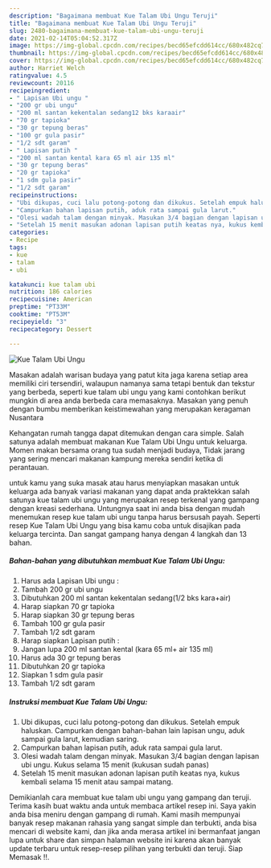 ```yaml
---
description: "Bagaimana membuat Kue Talam Ubi Ungu Teruji"
title: "Bagaimana membuat Kue Talam Ubi Ungu Teruji"
slug: 2480-bagaimana-membuat-kue-talam-ubi-ungu-teruji
date: 2021-02-14T05:04:52.317Z
image: https://img-global.cpcdn.com/recipes/becd65efcdd614cc/680x482cq70/kue-talam-ubi-ungu-foto-resep-utama.jpg
thumbnail: https://img-global.cpcdn.com/recipes/becd65efcdd614cc/680x482cq70/kue-talam-ubi-ungu-foto-resep-utama.jpg
cover: https://img-global.cpcdn.com/recipes/becd65efcdd614cc/680x482cq70/kue-talam-ubi-ungu-foto-resep-utama.jpg
author: Harriet Welch
ratingvalue: 4.5
reviewcount: 20116
recipeingredient:
- " Lapisan Ubi ungu "
- "200 gr ubi ungu"
- "200 ml santan kekentalan sedang12 bks karaair"
- "70 gr tapioka"
- "30 gr tepung beras"
- "100 gr gula pasir"
- "1/2 sdt garam"
- " Lapisan putih "
- "200 ml santan kental kara 65 ml air 135 ml"
- "30 gr tepung beras"
- "20 gr tapioka"
- "1 sdm gula pasir"
- "1/2 sdt garam"
recipeinstructions:
- "Ubi dikupas, cuci lalu potong-potong dan dikukus. Setelah empuk haluskan. Campurkan dengan bahan-bahan lain lapisan ungu, aduk sampai gula larut, kemudian saring."
- "Campurkan bahan lapisan putih, aduk rata sampai gula larut."
- "Olesi wadah talam dengan minyak. Masukan 3/4 bagian dengan lapisan ubi ungu. Kukus selama 15 menit (kukusan sudah panas)"
- "Setelah 15 menit masukan adonan lapisan putih keatas nya, kukus kembali selama 15 menit atau sampai matang."
categories:
- Recipe
tags:
- kue
- talam
- ubi

katakunci: kue talam ubi 
nutrition: 186 calories
recipecuisine: American
preptime: "PT33M"
cooktime: "PT53M"
recipeyield: "3"
recipecategory: Dessert

---
```



![Kue Talam Ubi Ungu](https://img-global.cpcdn.com/recipes/becd65efcdd614cc/680x482cq70/kue-talam-ubi-ungu-foto-resep-utama.jpg)

Masakan adalah warisan budaya yang patut kita jaga karena setiap area memiliki ciri tersendiri, walaupun namanya sama tetapi bentuk dan tekstur yang berbeda, seperti kue talam ubi ungu yang kami contohkan berikut mungkin di area anda berbeda cara memasaknya. Masakan yang penuh dengan bumbu memberikan keistimewahan yang merupakan keragaman Nusantara



Kehangatan rumah tangga dapat ditemukan dengan cara simple. Salah satunya adalah membuat makanan Kue Talam Ubi Ungu untuk keluarga. Momen makan bersama orang tua sudah menjadi budaya, Tidak jarang yang sering mencari makanan kampung mereka sendiri ketika di perantauan.

untuk kamu yang suka masak atau harus menyiapkan masakan untuk keluarga ada banyak variasi makanan yang dapat anda praktekkan salah satunya kue talam ubi ungu yang merupakan resep terkenal yang gampang dengan kreasi sederhana. Untungnya saat ini anda bisa dengan mudah menemukan resep kue talam ubi ungu tanpa harus bersusah payah.
Seperti resep Kue Talam Ubi Ungu yang bisa kamu coba untuk disajikan pada keluarga tercinta. Dan sangat gampang hanya dengan 4 langkah dan 13 bahan.


<!--inarticleads1-->

##### Bahan-bahan yang dibutuhkan membuat Kue Talam Ubi Ungu:

1. Harus ada  Lapisan Ubi ungu :
1. Tambah 200 gr ubi ungu
1. Dibutuhkan 200 ml santan kekentalan sedang(1/2 bks kara+air)
1. Harap siapkan 70 gr tapioka
1. Harap siapkan 30 gr tepung beras
1. Tambah 100 gr gula pasir
1. Tambah 1/2 sdt garam
1. Harap siapkan  Lapisan putih :
1. Jangan lupa 200 ml santan kental (kara 65 ml+ air 135 ml)
1. Harus ada 30 gr tepung beras
1. Dibutuhkan 20 gr tapioka
1. Siapkan 1 sdm gula pasir
1. Tambah 1/2 sdt garam




<!--inarticleads2-->

##### Instruksi membuat  Kue Talam Ubi Ungu:

1. Ubi dikupas, cuci lalu potong-potong dan dikukus. Setelah empuk haluskan. Campurkan dengan bahan-bahan lain lapisan ungu, aduk sampai gula larut, kemudian saring.
1. Campurkan bahan lapisan putih, aduk rata sampai gula larut.
1. Olesi wadah talam dengan minyak. Masukan 3/4 bagian dengan lapisan ubi ungu. Kukus selama 15 menit (kukusan sudah panas)
1. Setelah 15 menit masukan adonan lapisan putih keatas nya, kukus kembali selama 15 menit atau sampai matang.




Demikianlah cara membuat kue talam ubi ungu yang gampang dan teruji. Terima kasih buat waktu anda untuk membaca artikel resep ini. Saya yakin anda bisa meniru dengan gampang di rumah. Kami masih mempunyai banyak resep makanan rahasia yang sangat simple dan terbukti, anda bisa mencari di website kami, dan jika anda merasa artikel ini bermanfaat jangan lupa untuk share dan simpan halaman website ini karena akan banyak update terbaru untuk resep-resep pilihan yang terbukti dan teruji. Siap Memasak !!. 
